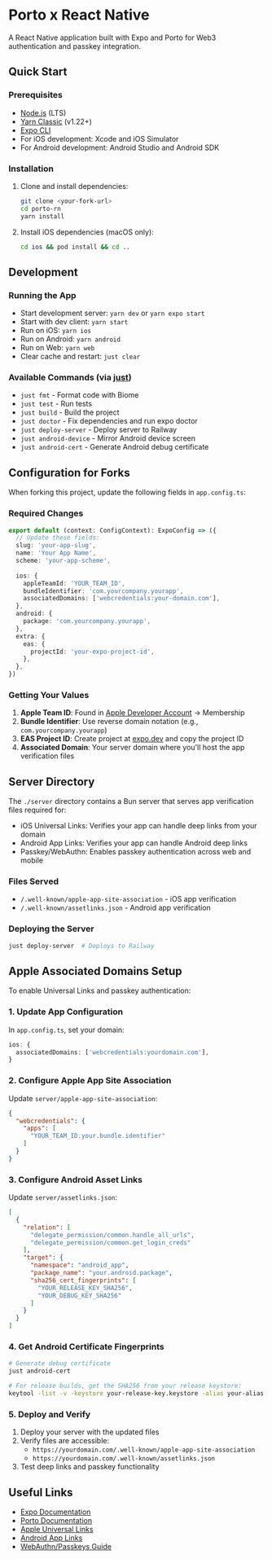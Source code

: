 # Porto x React Native

A React Native application built with Expo and Porto for Web3 authentication and passkey integration.

## Quick Start

### Prerequisites

- [Node.js](https://nodejs.org/) (LTS)
- [Yarn Classic](https://classic.yarnpkg.com/) (v1.22+)
- [Expo CLI](https://docs.expo.dev/get-started/installation/)
- For iOS development: Xcode and iOS Simulator
- For Android development: Android Studio and Android SDK

### Installation

1. Clone and install dependencies:
   ```bash
   git clone <your-fork-url>
   cd porto-rn
   yarn install
   ```

2. Install iOS dependencies (macOS only):
   ```bash
   cd ios && pod install && cd ..
   ```

## Development

### Running the App

- Start development server: `yarn dev` or `yarn expo start`
- Start with dev client: `yarn start`
- Run on iOS: `yarn ios`
- Run on Android: `yarn android` 
- Run on Web: `yarn web`
- Clear cache and restart: `just clear`

### Available Commands (via [just](https://github.com/casey/just))

- `just fmt` - Format code with Biome
- `just test` - Run tests
- `just build` - Build the project
- `just doctor` - Fix dependencies and run expo doctor
- `just deploy-server` - Deploy server to Railway
- `just android-device` - Mirror Android device screen
- `just android-cert` - Generate Android debug certificate

## Configuration for Forks

When forking this project, update the following fields in `app.config.ts`:

### Required Changes

```typescript
export default (context: ConfigContext): ExpoConfig => ({
  // Update these fields:
  slug: 'your-app-slug',
  name: 'Your App Name',
  scheme: 'your-app-scheme',
  
  ios: {
    appleTeamId: 'YOUR_TEAM_ID',
    bundleIdentifier: 'com.yourcompany.yourapp',
    associatedDomains: ['webcredentials:your-domain.com'],
  },
  android: {
    package: 'com.yourcompany.yourapp',
  },
  extra: {
    eas: {
      projectId: 'your-expo-project-id',
    },
  },
})
```

### Getting Your Values

1. **Apple Team ID**: Found in [Apple Developer Account](https://developer.apple.com/account) → Membership
2. **Bundle Identifier**: Use reverse domain notation (e.g., `com.yourcompany.yourapp`)
3. **EAS Project ID**: Create project at [expo.dev](https://expo.dev) and copy the project ID
4. **Associated Domain**: Your server domain where you'll host the app verification files

## Server Directory

The `./server` directory contains a Bun server that serves app verification files required for:

- iOS Universal Links: Verifies your app can handle deep links from your domain
- Android App Links: Verifies your app can handle Android deep links
- Passkey/WebAuthn: Enables passkey authentication across web and mobile

### Files Served
- `/.well-known/apple-app-site-association` - iOS app verification
- `/.well-known/assetlinks.json` - Android app verification

### Deploying the Server
```bash
just deploy-server  # Deploys to Railway
```

## Apple Associated Domains Setup

To enable Universal Links and passkey authentication:

### 1. Update App Configuration
In `app.config.ts`, set your domain:
```typescript
ios: {
  associatedDomains: ['webcredentials:yourdomain.com'],
}
```

### 2. Configure Apple App Site Association
Update `server/apple-app-site-association`:
```json
{
  "webcredentials": {
    "apps": [
      "YOUR_TEAM_ID.your.bundle.identifier"
    ]
  }
}
```

### 3. Configure Android Asset Links
Update `server/assetlinks.json`:
```json
[
  {
    "relation": [
      "delegate_permission/common.handle_all_urls",
      "delegate_permission/common.get_login_creds"
    ],
    "target": {
      "namespace": "android_app",
      "package_name": "your.android.package",
      "sha256_cert_fingerprints": [
        "YOUR_RELEASE_KEY_SHA256",
        "YOUR_DEBUG_KEY_SHA256"
      ]
    }
  }
]
```

### 4. Get Android Certificate Fingerprints
```bash
# Generate debug certificate
just android-cert

# For release builds, get the SHA256 from your release keystore:
keytool -list -v -keystore your-release-key.keystore -alias your-alias
```

### 5. Deploy and Verify
1. Deploy your server with the updated files
2. Verify files are accessible:
   - `https://yourdomain.com/.well-known/apple-app-site-association`
   - `https://yourdomain.com/.well-known/assetlinks.json`
3. Test deep links and passkey functionality

## Useful Links

- [Expo Documentation](https://docs.expo.dev/)
- [Porto Documentation](https://context7.com/ithacaxyz/porto/llms.txt)
- [Apple Universal Links](https://developer.apple.com/ios/universal-links/)
- [Android App Links](https://developer.android.com/training/app-links)
- [WebAuthn/Passkeys Guide](https://webauthn.guide/)
